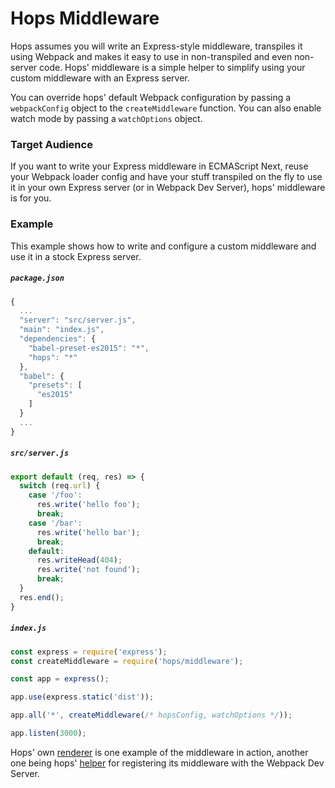 
# Hops Middleware

Hops assumes you will write an Express-style middleware, transpiles it using Webpack and makes it easy to use in non-transpiled and even non-server code. Hops' middleware is a simple helper to simplify using your custom middleware with an Express server.

You can override hops' default Webpack configuration by passing a `webpackConfig` object to the `createMiddleware` function. You can also enable watch mode by passing a `watchOptions` object.


### Target Audience

If you want to write your Express middleware in ECMAScript Next, reuse your Webpack loader config and have your stuff transpiled on the fly to use it in your own Express server (or in Webpack Dev Server), hops' middleware is for you.


### Example

This example shows how to write and configure a custom middleware and use it in a stock Express server.


##### `package.json`

```javascript
{
  ...
  "server": "src/server.js",
  "main": "index.js",
  "dependencies": {
    "babel-preset-es2015": "*",
    "hops": "*"
  },
  "babel": {
    "presets": [
      "es2015"
    ]
  }
  ...
}
```

##### `src/server.js`

```javascript
export default (req, res) => {
  switch (req.url) {
    case '/foo':
      res.write('hello foo');
      break;
    case '/bar':
      res.write('hello bar');
      break;
    default:
      res.writeHead(404);
      res.write('not found');
      break;
  }
  res.end();
}
```

##### `index.js`

```javascript
const express = require('express');
const createMiddleware = require('hops/middleware');

const app = express();

app.use(express.static('dist'));

app.all('*', createMiddleware(/* hopsConfig, watchOptions */));

app.listen(3000);
```

Hops' own [renderer](https://github.com/xing/hops/blob/master/renderer/index.js) is one example of the middleware in action, another one being hops' [helper](https://github.com/xing/hops/blob/master/middleware/dev-server.js) for registering its middleware with the Webpack Dev Server.

